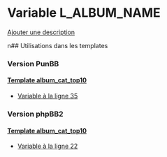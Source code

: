 # Variable L_ALBUM_NAME
[Ajouter une description](https://fa-tvars.appspot.com/L_ALBUM_NAME)

n## Utilisations dans les templates

### Version PunBB

#### [Template album_cat_top10](punbb/album_cat_top10.md)
* [Variable à la ligne 35](../punbb/album_cat_top10.tpl#L35)

### Version phpBB2

#### [Template album_cat_top10](subsilver/album_cat_top10.md)
* [Variable à la ligne 22](../subsilver/album_cat_top10.tpl#L22)